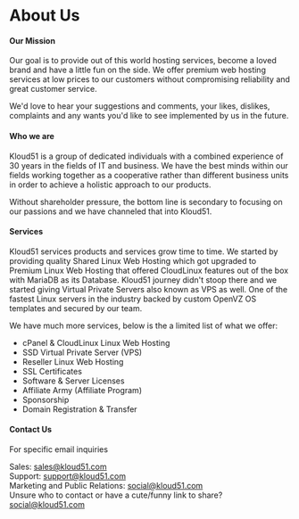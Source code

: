 # About Us

#### Our Mission

Our goal is to provide out of this world hosting services, become a loved
brand and have a little fun on the side. We offer premium web hosting services
at low prices to our customers without compromising reliability and great
customer service.

We'd love to hear your suggestions and comments, your likes, dislikes,
complaints and any wants you'd like to see implemented by us in the future.

#### Who we are

Kloud51 is a group of dedicated individuals with a combined experience of 30
years in the fields of IT and business. We have the best minds within our
fields working together as a cooperative rather than different business units
in order to achieve a holistic approach to our products.

Without shareholder pressure, the bottom line is secondary to focusing on our
passions and we have channeled that into Kloud51.


#### Services

Kloud51 services products and services grow time to time. We started by providing quality  Shared Linux Web Hosting which got upgraded to   Premium Linux Web Hosting that offered CloudLinux features out of the box with MariaDB as its Database. Kloud51 journey didn't stoop there and we started giving Virtual Private Servers also known as VPS as well. One of the fastest Linux servers in the industry backed by custom OpenVZ OS templates and secured by our team.

We have much more services, below is the a limited list of what we offer:

* cPanel & CloudLinux Linux Web Hosting
* SSD Virtual Private Server (VPS)
* Reseller Linux Web Hosting
* SSL Certificates
* Software & Server Licenses
* Affiliate Army (Affiliate Program)
* Sponsorship
* Domain Registration & Transfer
  

#### Contact Us

For specific email inquiries  
  
Sales: sales@kloud51.com  
Support: support@kloud51.com  
Marketing and Public Relations: social@kloud51.com  
Unsure who to contact or have a cute/funny link to share? social@kloud51.com
